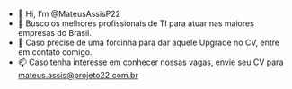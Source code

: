 - 👋 Hi, I’m @MateusAssisP22
- 👀 Busco os melhores profissionais de TI para atuar nas maiores empresas do Brasil. 
- 📄 Caso precise de uma forcinha para dar aquele Upgrade no CV, entre em contato comigo. 
- 📫 Caso tenha interesse em conhecer nossas vagas, envie seu CV para mateus.assis@projeto22.com.br

<!---
MateusAssisP22/MateusAssisP22 is a ✨ special ✨ repository because its `README.md` (this file) appears on your GitHub profile.
You can click the Preview link to take a look at your changes.
--->
